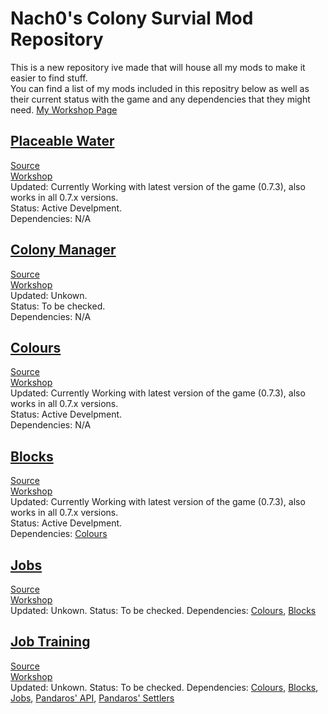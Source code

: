 # Nach0's Colony Survial Mod Repository
This is a new repository ive made that will house all my mods to make it easier to find stuff.  
You can find a list of my mods included in this repositry below as well as their current status with the game and any dependencies that they might need.
[My Workshop Page](https://steamcommunity.com/id/NACH0CHEE5E/myworkshopfiles/?appid=366090)

## [Placeable Water](https://github.com/NACH0CHEE5E/CS-Mods/blob/master/PlaceableWater/ReadMe.md)
[Source](https://github.com/NACH0CHEE5E/CS-Mods/tree/master/PlaceableWater)  
[Workshop](https://steamcommunity.com/sharedfiles/filedetails/?id=2056403349)  
Updated: Currently Working with latest version of the game (0.7.3), also works in all 0.7.x versions.  
Status: Active Develpment.  
Dependencies: N/A  

## [Colony Manager](https://github.com/NACH0CHEE5E/CS-Mods/blob/master/ColonyManager/ReadMe.md)
[Source](https://github.com/NACH0CHEE5E/CS-Mods/tree/master/ColonyManager)  
[Workshop](https://steamcommunity.com/sharedfiles/filedetails/?id=2056399773)  
Updated: Unkown.  
Status: To be checked.  
Dependencies: N/A  

## [Colours](https://github.com/NACH0CHEE5E/CS-Mods/blob/master/Colours/ReadMe.md)
[Source](https://github.com/NACH0CHEE5E/CS-Mods/tree/master/Colours)  
[Workshop](https://steamcommunity.com/sharedfiles/filedetails/?id=1930305965)  
Updated: Currently Working with latest version of the game (0.7.3), also works in all 0.7.x versions.  
Status: Active Develpment.  
Dependencies: N/A  

## [Blocks](https://github.com/NACH0CHEE5E/CS-Mods/blob/master/Blocks/ReadMe.md)
[Source](https://github.com/NACH0CHEE5E/CS-Mods/tree/master/Blocks)  
[Workshop](https://steamcommunity.com/sharedfiles/filedetails/?id=2056396874)  
Updated: Currently Working with latest version of the game (0.7.3), also works in all 0.7.x versions.  
Status: Active Develpment.  
Dependencies: [Colours](https://github.com/NACH0CHEE5E/CS-Mods/tree/master/Colours)

## [Jobs](https://github.com/NACH0CHEE5E/CS-Mods/blob/master/Jobs/ReadMe.md)
[Source](https://github.com/NACH0CHEE5E/CS-Mods/tree/master/Jobs)  
[Workshop](https://steamcommunity.com/sharedfiles/filedetails/?id=2056408583)  
Updated: Unkown.
Status: To be checked.
Dependencies: [Colours](https://github.com/NACH0CHEE5E/CS-Mods/tree/master/Colours), [Blocks](https://github.com/NACH0CHEE5E/CS-Mods/tree/master/Blocks)

## [Job Training](https://github.com/NACH0CHEE5E/CS-Mods/blob/master/JobTraining/ReadMe.md)
[Source](https://github.com/NACH0CHEE5E/CS-Mods/tree/master/JobTraining)  
[Workshop](https://steamcommunity.com/sharedfiles/filedetails/?id=2056416008)  
Updated: Unkown.
Status: To be checked.
Dependencies: [Colours](https://github.com/NACH0CHEE5E/CS-Mods/tree/master/Colours), [Blocks](https://github.com/NACH0CHEE5E/CS-Mods/tree/master/Blocks), [Jobs](https://github.com/NACH0CHEE5E/CS-Mods/blob/master/Jobs), [Pandaros' API](https://github.com/JBurlison/Pandaros.API), [Pandaros' Settlers](https://github.com/JBurlison/Pandaros.Settlers)
